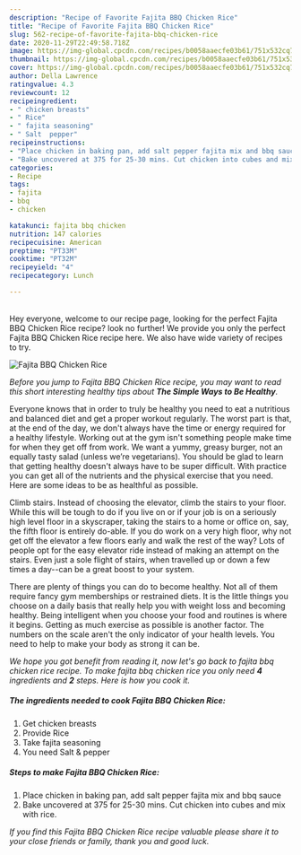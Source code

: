 ```yaml
---
description: "Recipe of Favorite Fajita BBQ Chicken Rice"
title: "Recipe of Favorite Fajita BBQ Chicken Rice"
slug: 562-recipe-of-favorite-fajita-bbq-chicken-rice
date: 2020-11-29T22:49:58.718Z
image: https://img-global.cpcdn.com/recipes/b0058aaecfe03b61/751x532cq70/fajita-bbq-chicken-rice-recipe-main-photo.jpg
thumbnail: https://img-global.cpcdn.com/recipes/b0058aaecfe03b61/751x532cq70/fajita-bbq-chicken-rice-recipe-main-photo.jpg
cover: https://img-global.cpcdn.com/recipes/b0058aaecfe03b61/751x532cq70/fajita-bbq-chicken-rice-recipe-main-photo.jpg
author: Della Lawrence
ratingvalue: 4.3
reviewcount: 12
recipeingredient:
- " chicken breasts"
- " Rice"
- " fajita seasoning"
- " Salt  pepper"
recipeinstructions:
- "Place chicken in baking pan, add salt pepper fajita mix and bbq sauce"
- "Bake uncovered at 375 for 25-30 mins. Cut chicken into cubes and mix with rice."
categories:
- Recipe
tags:
- fajita
- bbq
- chicken

katakunci: fajita bbq chicken 
nutrition: 147 calories
recipecuisine: American
preptime: "PT33M"
cooktime: "PT32M"
recipeyield: "4"
recipecategory: Lunch

---
```

<br>
Hey everyone, welcome to our recipe page, looking for the perfect Fajita BBQ Chicken Rice recipe? look no further! We provide you only the perfect Fajita BBQ Chicken Rice recipe here. We also have wide variety of recipes to try.
<br>


![Fajita BBQ Chicken Rice](https://img-global.cpcdn.com/recipes/b0058aaecfe03b61/751x532cq70/fajita-bbq-chicken-rice-recipe-main-photo.jpg)

<i>Before you jump to Fajita BBQ Chicken Rice recipe, you may want to read this short interesting healthy tips about <strong>The Simple Ways to Be Healthy</strong>.</i>

Everyone knows that in order to truly be healthy you need to eat a nutritious and balanced diet and get a proper workout regularly. The worst part is that, at the end of the day, we don't always have the time or energy required for a healthy lifestyle. Working out at the gym isn't something people make time for when they get off from work. We want a yummy, greasy burger, not an equally tasty salad (unless we’re vegetarians). You should be glad to learn that getting healthy doesn't always have to be super difficult. With practice you can get all of the nutrients and the physical exercise that you need. Here are some ideas to be as healthful as possible.

Climb stairs. Instead of choosing the elevator, climb the stairs to your floor. While this will be tough to do if you live on or if your job is on a seriously high level floor in a skyscraper, taking the stairs to a home or office on, say, the fifth floor is entirely do-able. If you do work on a very high floor, why not get off the elevator a few floors early and walk the rest of the way? Lots of people opt for the easy elevator ride instead of making an attempt on the stairs. Even just a sole flight of stairs, when travelled up or down a few times a day--can be a great boost to your system. 

There are plenty of things you can do to become healthy. Not all of them require fancy gym memberships or restrained diets. It is the little things you choose on a daily basis that really help you with weight loss and becoming healthy. Being intelligent when you choose your food and routines is where it begins. Getting as much exercise as possible is another factor. The numbers on the scale aren't the only indicator of your health levels. You need to help to make your body as strong it can be. 


<i>We hope you got benefit from reading it, now let's go back to fajita bbq chicken rice recipe. To make fajita bbq chicken rice you only need <strong>4</strong> ingredients and <strong>2</strong> steps. Here is how you cook it.
</i>

##### The ingredients needed to cook Fajita BBQ Chicken Rice:

1. Get  chicken breasts
1. Provide  Rice
1. Take  fajita seasoning
1. You need  Salt &amp; pepper


##### Steps to make Fajita BBQ Chicken Rice:

1. Place chicken in baking pan, add salt pepper fajita mix and bbq sauce
1. Bake uncovered at 375 for 25-30 mins. Cut chicken into cubes and mix with rice.


<i>If you find this Fajita BBQ Chicken Rice recipe valuable please share it to your close friends or family, thank you and good luck.</i>
